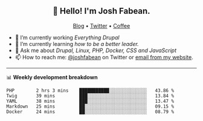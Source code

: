 <h2 align="center">👋 Hello! I'm Josh Fabean.</h2>
<p align="center">
  <a href="https://joshfabean.com">Blog</a> •
  <a href="https://twitter.com/fabean">Twitter</a> •
  <a href="https://www.buymeacoffee.com/LSxne6Yr4">Coffee</a>
</p>

- 🔭 I’m currently working *Everything Drupal*
- 🌱 I’m currently learning *how to be a better leader.*
- 💬 Ask me about *Drupal, Linux, PHP, Docker, CSS and JavaScript*
- 📫 How to reach me: [@joshfabean](https://twitter.com/joshfabean) on Twitter or [email from my website](https://joshfabean.com).

-------

📊 **Weekly development breakdown**
<!--START_SECTION:waka-->
```text
PHP        2 hrs 3 mins    ███████████░░░░░░░░░░░░░░   43.86 % 
Twig       39 mins         ███░░░░░░░░░░░░░░░░░░░░░░   13.84 % 
YAML       38 mins         ███░░░░░░░░░░░░░░░░░░░░░░   13.47 % 
Markdown   25 mins         ██░░░░░░░░░░░░░░░░░░░░░░░   09.15 % 
Docker     24 mins         ██░░░░░░░░░░░░░░░░░░░░░░░   08.79 %
```
<!--END_SECTION:waka-->

<!--
**fabean/fabean** is a ✨ _special_ ✨ repository because its `README.md` (this file) appears on your GitHub profile.

Here are some ideas to get you started:

- 🔭 I’m currently working on ...
- 🌱 I’m currently learning ...
- 👯 I’m looking to collaborate on ...
- 🤔 I’m looking for help with ...
- 💬 Ask me about ...
- 📫 How to reach me: ...
- 😄 Pronouns: ...
- ⚡ Fun fact: ...
-->
